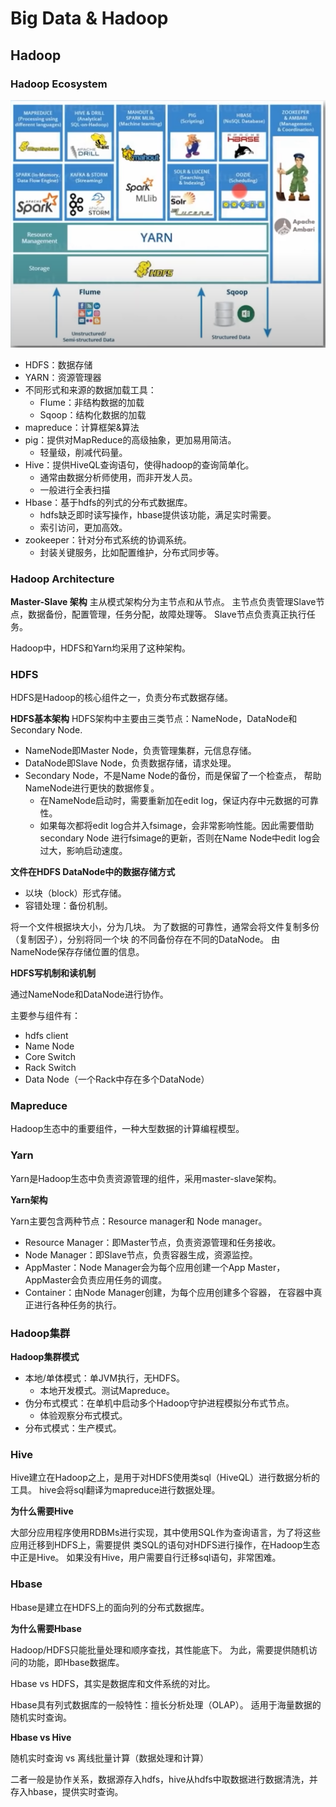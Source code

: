 # Big Data & Hadoop

## Hadoop

### Hadoop Ecosystem

![ecosystem](images/img.png)

* HDFS：数据存储
* YARN：资源管理器
* 不同形式和来源的数据加载工具：
  * Flume：非结构数据的加载
  * Sqoop：结构化数据的加载
* mapreduce：计算框架&算法
* pig：提供对MapReduce的高级抽象，更加易用简洁。
  * 轻量级，削减代码量。
* Hive：提供HiveQL查询语句，使得hadoop的查询简单化。
  * 通常由数据分析师使用，而非开发人员。
  * 一般进行全表扫描
* Hbase：基于hdfs的列式的分布式数据库。
  * hdfs缺乏即时读写操作，hbase提供该功能，满足实时需要。
  * 索引访问，更加高效。
* zookeeper：针对分布式系统的协调系统。
  * 封装关键服务，比如配置维护，分布式同步等。


### Hadoop Architecture

**Master-Slave 架构**
主从模式架构分为主节点和从节点。
主节点负责管理Slave节点，数据备份，配置管理，任务分配，故障处理等。
Slave节点负责真正执行任务。

Hadoop中，HDFS和Yarn均采用了这种架构。

### HDFS

HDFS是Hadoop的核心组件之一，负责分布式数据存储。

**HDFS基本架构**
HDFS架构中主要由三类节点：NameNode，DataNode和Secondary Node.

* NameNode即Master Node，负责管理集群，元信息存储。
* DataNode即Slave Node，负责数据存储，请求处理。
* Secondary Node，不是Name Node的备份，而是保留了一个检查点，
帮助NameNode进行更快的数据修复。
  * 在NameNode启动时，需要重新加在edit log，保证内存中元数据的可靠性。
  * 如果每次都将edit log合并入fsimage，会非常影响性能。因此需要借助secondary Node
进行fsimage的更新，否则在Name Node中edit log会过大，影响启动速度。


**文件在HDFS DataNode中的数据存储方式**

* 以块（block）形式存储。
* 容错处理：备份机制。

将一个文件根据块大小，分为几块。
为了数据的可靠性，通常会将文件复制多份（复制因子），分别将同一个块
的不同备份存在不同的DataNode。
由NameNode保存存储位置的信息。


**HDFS写机制和读机制**

通过NameNode和DataNode进行协作。

主要参与组件有：

* hdfs client
* Name Node
* Core Switch
* Rack Switch
* Data Node（一个Rack中存在多个DataNode）

### Mapreduce

Hadoop生态中的重要组件，一种大型数据的计算编程模型。

### Yarn

Yarn是Hadoop生态中负责资源管理的组件，采用master-slave架构。

**Yarn架构**

Yarn主要包含两种节点：Resource manager和 Node manager。

* Resource Manager：即Master节点，负责资源管理和任务接收。
* Node Manager：即Slave节点，负责容器生成，资源监控。
* AppMaster：Node Manager会为每个应用创建一个App Master，
AppMaster会负责应用任务的调度。
* Container：由Node Manager创建，为每个应用创建多个容器， 
在容器中真正进行各种任务的执行。

### Hadoop集群

**Hadoop集群模式**

* 本地/单体模式：单JVM执行，无HDFS。
  * 本地开发模式。测试Mapreduce。
* 伪分布式模式：在单机中启动多个Hadoop守护进程模拟分布式节点。
  * 体验观察分布式模式。
* 分布式模式：生产模式。


### Hive

Hive建立在Hadoop之上，是用于对HDFS使用类sql（HiveQL）进行数据分析的工具。
hive会将sql翻译为mapreduce进行数据处理。

**为什么需要Hive**

大部分应用程序使用RDBMs进行实现，其中使用SQL作为查询语言，为了将这些应用迁移到HDFS上，需要提供
类SQL的语句对HDFS进行操作，在Hadoop生态中正是Hive。
如果没有Hive，用户需要自行迁移sql语句，非常困难。

### Hbase

Hbase是建立在HDFS上的面向列的分布式数据库。

**为什么需要Hbase**

Hadoop/HDFS只能批量处理和顺序查找，其性能底下。
为此，需要提供随机访问的功能，即Hbase数据库。

Hbase vs HDFS，其实是数据库和文件系统的对比。

Hbase具有列式数据库的一般特性：擅长分析处理（OLAP）。
适用于海量数据的随机实时查询。

**Hbase vs Hive**

随机实时查询 vs 离线批量计算（数据处理和计算）

二者一般是协作关系，数据源存入hdfs，hive从hdfs中取数据进行数据清洗，并存入hbase，提供实时查询。



